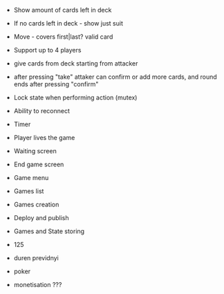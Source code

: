 - Show amount of cards left in deck
- If no cards left in deck - show just suit
- Move - covers first|last? valid card

- Support up to 4 players
 - give cards from deck starting from attacker
 - after pressing "take" attaker can confirm or add more cards, and round ends after pressing "confirm"

- Lock state when performing action (mutex)

- Ability to reconnect
- Timer
- Player lives the game

- Waiting screen
- End game screen

- Game menu
- Games list
- Games creation

- Deploy and publish

- Games and State storing

- 125
- duren previdnyi
- poker

- monetisation ???